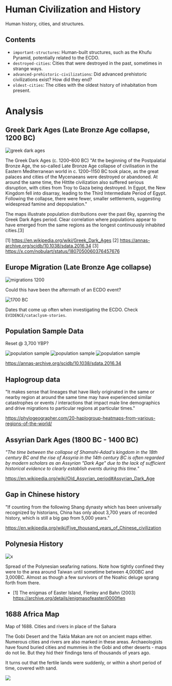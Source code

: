 # Human Civilization and History

Human history, cities, and structures.

## Contents

- `important-structures`: Human-built structures, such as the Khufu Pyramid, potentially related to the ECDO.
- `destroyed-cities`: Cities that were destroyed in the past, sometimes in strange ways.
- `advanced-prehistoric-civilizations`: Did advanced prehistoric civilizations exist? How did they end?
- `oldest-cities`: The cities with the oldest history of inhabitation from present.

# Analysis

## Greek Dark Ages (Late Bronze Age collapse, 1200 BC)

![greek dark ages](img/greek-dark-ages.jpg "greek dark ages")

The Greek Dark Ages (c. 1200–800 BC) "At the beginning of the Postpalatial Bronze Age, the so-called Late Bronze Age collapse of civilisation in the Eastern Mediterranean world in c. 1200–1150 BC took place, as the great palaces and cities of the Mycenaeans were destroyed or abandoned. At around the same time, the Hittite civilization also suffered serious disruption, with cities from Troy to Gaza being destroyed. In Egypt, the New Kingdom fell into disarray, leading to the Third Intermediate Period of Egypt. Following the collapse, there were fewer, smaller settlements, suggesting widespread famine and depopulation." 

The maps illustrate population distributions over the past 6ky, spanning the Greek Dark Ages period. Clear correlation where populations appear to have emerged from the same regions as the longest continuously inhabited cities.[3]

[1] https://en.wikipedia.org/wiki/Greek_Dark_Ages
[2] https://annas-archive.org/scidb/10.1038/sdata.2016.34
[3] https://x.com/nobulart/status/1807050060376457676

## Europe Migration (Late Bronze Age collapse)

![migrations 1200](img/1200-migrations.jpg "migrations 1200")

Could this have been the aftermath of an ECDO event?

![1700 BC](img/1700-bc.jpg "1700 BC")

Dates that come up often when investigating the ECDO. Check `EVIDENCE/cataclysm-stories`.

## Population Sample Data

Reset @ 3,700 YBP?

![population sample](img/population-sample1.jpg "population sample")
![population sample](img/population-sample2.jpg "population sample")
![population sample](img/population-sample3.jpg "population sample")

https://annas-archive.org/scidb/10.1038/sdata.2016.34

## Haplogroup data

"It makes sense that lineages that have likely originated in the same or nearby region at around the same time may have experienced similar catastrophes or events / interactions that impact male line demographics and drive migrations to particular regions at particular times."

https://phylogeographer.com/20-haplogroup-heatmaps-from-various-regions-of-the-world/

## Assyrian Dark Ages (1800 BC - 1400 BC)

*"The time between the collapse of Shamshi-Adad's kingdom in the 18th century BC and the rise of Assyria in the 14th century BC is often regarded by modern scholars as an Assyrian "Dark Age" due to the lack of sufficient historical evidence to clearly establish events during this time."*

https://en.wikipedia.org/wiki/Old_Assyrian_period#Assyrian_Dark_Age

## Gap in Chinese history

"If counting from the following Shang dynasty which has been universally recognized by historians, China has only about 3,700 years of recorded history, which is still a big gap from 5,000 years."

https://en.wikipedia.org/wiki/Five_thousand_years_of_Chinese_civilization

## Polynesia History

![x](img/polynesian.jpg "polynesian history")

Spread of the Polynesian seafaring nations. Note how tightly confined they were to the area around Taiwan until sometime between 4,000BC and 3,000BC. Almost as though a few survivors of the Noahic deluge sprang forth from there.
- [1] The enigmas of Easter Island, Flenley and Bahn (2003) https://archive.org/details/enigmasofeasteri0000flen

## 1688 Africa Map

Map of 1688. Cities and rivers in place of the Sahara

The Gobi Desert and the Takla Makan are not on ancient maps either. Numerous cities and rivers are also marked in these areas. Archaeologists have found buried cities and mummies in the Gobi and other deserts - maps do not lie. But they hid their findings tens of thousands of years ago.

It turns out that the fertile lands were suddenly, or within a short period of time, covered with sand.

![](img/africa-old-map.jpg)